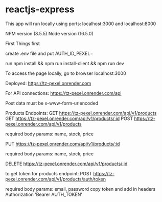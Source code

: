 # reactjs-express
This app will run locally using ports:
localhost:3000 and localhost:8000

NPM version (8.5.5)
Node version (16.5.0)

First Things first

create .env file and put 
AUTH_ID_PEXEL=<value>

run npm install && npm run install-client && npm run dev

To access the page locally, go to browser
localhost:3000

Deployed:
https://tz-pexel.onrender.com

For API connections:
https://tz-pexel.onrender.com/api

Post data must be x-www-form-urlencoded

Products Endpoints:
GET https://tz-pexel.onrender.com/api/v1/products
GET https://tz-pexel.onrender.com/api/v1/products/:id
POST https://tz-pexel.onrender.com/api/v1/products

required body params: name, stock, price 

PUT https://tz-pexel.onrender.com/api/v1/products/:id

required body params: name, stock, price 

DELETE https://tz-pexel.onrender.com/api/v1/products/:id

to get token for products endpoint:
POST https://tz-pexel.onrender.com/api/v1/products/auth/token

required body params: email, password
copy token and add in headers Authorization 'Bearer AUTH_TOKEN' 